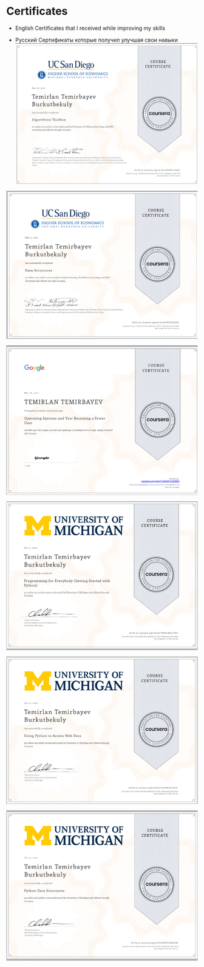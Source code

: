 # Certificates
  * English
  Certificates that I received while improving my skills

  * Русский 
  Сертификаты которые получил улучшая свои навыки 
![Algorithmic Toolbox](1-1.png)

![Data Structures](2-1.png)

![Operating Systems and You: Becoming a Power User](3-1.png)

![Programming for Everybody (Getting Started withPython)](4-1.png)

![Pthon to Access Web Data](5-1.png)

![Python Data Structures](6-1.png)